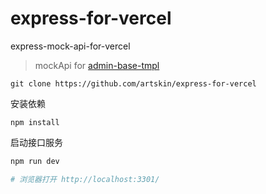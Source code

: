# express-for-vercel
express-mock-api-for-vercel
> mockApi for [admin-base-tmpl](https://github.com/artskin/admin-base-tmpl)

```
git clone https://github.com/artskin/express-for-vercel
```
安装依赖
```
npm install 
```

启动接口服务
```bash
npm run dev  

# 浏览器打开 http://localhost:3301/


```
